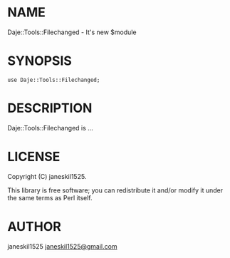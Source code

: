 
# NAME

Daje::Tools::Filechanged - It's new $module

# SYNOPSIS

    use Daje::Tools::Filechanged;

# DESCRIPTION

Daje::Tools::Filechanged is ...

# LICENSE

Copyright (C) janeskil1525.

This library is free software; you can redistribute it and/or modify
it under the same terms as Perl itself.

# AUTHOR

janeskil1525 <janeskil1525@gmail.com>
